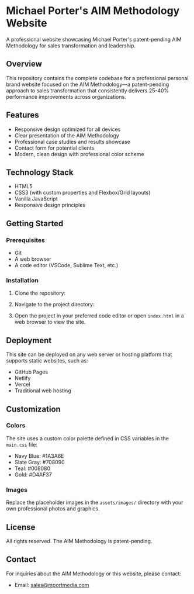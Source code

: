 # Michael Porter's AIM Methodology Website

A professional website showcasing Michael Porter's patent-pending AIM Methodology for sales transformation and leadership.

## Overview

This repository contains the complete codebase for a professional personal brand website focused on the AIM Methodology—a patent-pending approach to sales transformation that consistently delivers 25-40% performance improvements across organizations.

## Features

- Responsive design optimized for all devices
- Clear presentation of the AIM Methodology
- Professional case studies and results showcase
- Contact form for potential clients
- Modern, clean design with professional color scheme

## Technology Stack

- HTML5
- CSS3 (with custom properties and Flexbox/Grid layouts)
- Vanilla JavaScript
- Responsive design principles

## Getting Started

### Prerequisites

- Git
- A web browser
- A code editor (VSCode, Sublime Text, etc.)

### Installation

1. Clone the repository:

2. Navigate to the project directory:

3. Open the project in your preferred code editor or open `index.html` in a web browser to view the site.

## Deployment

This site can be deployed on any web server or hosting platform that supports static websites, such as:

- GitHub Pages
- Netlify
- Vercel
- Traditional web hosting

## Customization

### Colors

The site uses a custom color palette defined in CSS variables in the `main.css` file:

- Navy Blue: #1A3A6E
- Slate Gray: #708090
- Teal: #008080
- Gold: #D4AF37

### Images

Replace the placeholder images in the `assets/images/` directory with your own professional photos and graphics.

## License

All rights reserved. The AIM Methodology is patent-pending.

## Contact

For inquiries about the AIM Methodology or this website, please contact:

- Email: sales@mportmedia.com
